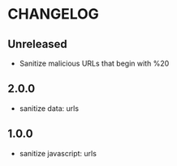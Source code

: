CHANGELOG
=========

## Unreleased
* Sanitize malicious URLs that begin with %20

## 2.0.0
* sanitize data: urls

## 1.0.0
* sanitize javascript: urls
